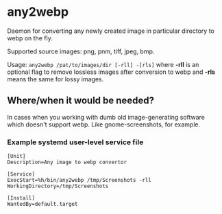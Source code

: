 # any2webp
Daemon for converting any newly created image in particular directory to webp on the fly.

Supported source images: png, pnm, tiff, jpeg, bmp.

Usage:
`any2webp /pat/to/images/dir [-rll] -[rls]`
where **-rll** is an optional flag to remove lossless images after conversion to webp
and **-rls** means the same for lossy images.

## Where/when it would be needed?
In cases when you working with dumb old image-generating software which doesn't support webp. Like gnome-screenshots, for example.


### Example systemd user-level service file

```systemd
[Unit]
Description=Any image to webp convertor

[Service]
ExecStart=%h/bin/any2webp /tmp/Screenshots -rll
WorkingDirectory=/tmp/Screenshots

[Install]
WantedBy=default.target
```
